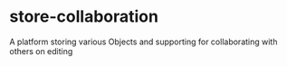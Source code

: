 # store-collaboration
A platform storing various Objects and supporting for collaborating with others on editing
